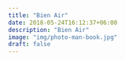 ```yaml
---
title: "Bien Air"
date: 2018-05-24T16:12:37+06:00
description: "Bien Air"
image: "img/photo-man-book.jpg"
draft: false
---
```

